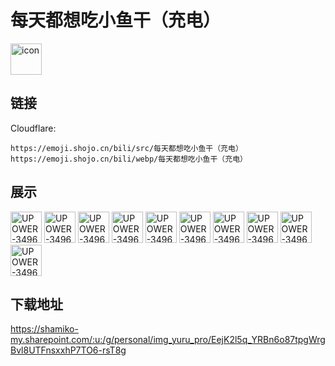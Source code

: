 # 每天都想吃小鱼干（充电）
<img src="https://emoji.shojo.cn/bili/src/每天都想吃小鱼干（充电）/icon.png" width="50" height="50" alt="icon">

## 链接
Cloudflare:
```
https://emoji.shojo.cn/bili/src/每天都想吃小鱼干（充电）
https://emoji.shojo.cn/bili/webp/每天都想吃小鱼干（充电）
```
## 展示
<img src="https://emoji.shojo.cn/bili/src/每天都想吃小鱼干（充电）/UPOWER-34967693-星星眼.png" width="50" height="50" alt="UPOWER-34967693-星星眼">
<img src="https://emoji.shojo.cn/bili/src/每天都想吃小鱼干（充电）/UPOWER-34967693-憨憨挠头.png" width="50" height="50" alt="UPOWER-34967693-憨憨挠头">
<img src="https://emoji.shojo.cn/bili/src/每天都想吃小鱼干（充电）/UPOWER-34967693-我看看.png" width="50" height="50" alt="UPOWER-34967693-我看看">
<img src="https://emoji.shojo.cn/bili/src/每天都想吃小鱼干（充电）/UPOWER-34967693-鱼干生气.png" width="50" height="50" alt="UPOWER-34967693-鱼干生气">
<img src="https://emoji.shojo.cn/bili/src/每天都想吃小鱼干（充电）/UPOWER-34967693-黑人问号.png" width="50" height="50" alt="UPOWER-34967693-黑人问号">
<img src="https://emoji.shojo.cn/bili/src/每天都想吃小鱼干（充电）/UPOWER-34967693-鱼干震惊.png" width="50" height="50" alt="UPOWER-34967693-鱼干震惊">
<img src="https://emoji.shojo.cn/bili/src/每天都想吃小鱼干（充电）/UPOWER-34967693-委屈巴巴.png" width="50" height="50" alt="UPOWER-34967693-委屈巴巴">
<img src="https://emoji.shojo.cn/bili/src/每天都想吃小鱼干（充电）/UPOWER-34967693-催更警告.png" width="50" height="50" alt="UPOWER-34967693-催更警告">
<img src="https://emoji.shojo.cn/bili/src/每天都想吃小鱼干（充电）/UPOWER-34967693-求亲亲.png" width="50" height="50" alt="UPOWER-34967693-求亲亲">
<img src="https://emoji.shojo.cn/bili/src/每天都想吃小鱼干（充电）/UPOWER-34967693-不可以.png" width="50" height="50" alt="UPOWER-34967693-不可以">

## 下载地址

https://shamiko-my.sharepoint.com/:u:/g/personal/img_yuru_pro/EejK2l5q_YRBn6o87tpgWrgBvl8UTFnsxxhP7TO6-rsT8g